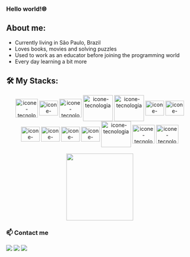 
### Hello world!🌐

## About me:
- Currently living in São Paulo, Brazil
- Loves books, movies and solving puzzles
- Used to work as an educator before joining the programming world
- Every day learning a bit more

## 🛠️ My Stacks:

<div align="center">
  <div>
    <img align="center" alt="icone-tecnologia" height="50" width="60" title="Node js" src="https://cdn.jsdelivr.net/gh/devicons/devicon/icons/nodejs/nodejs-original-wordmark.svg" />
  <img align="center" alt="icone-tecnologia" height="40" width="50" title="TypeScript" src="https://cdn.jsdelivr.net/gh/devicons/devicon/icons/typescript/typescript-original.svg" />
  <img align="center" alt="icone-tecnologia" height="50" width="60" title="MySQL" src="https://cdn.jsdelivr.net/gh/devicons/devicon/icons/mysql/mysql-original.svg" />
  <img align="center" alt="icone-tecnologia" height="70" width="80" title="Sequelize" src="https://cdn.jsdelivr.net/gh/devicons/devicon/icons/sequelize/sequelize-original-wordmark.svg" />
  <img align="center" alt="icone-tecnologia" height="70" width="80" title="Docker" src="https://cdn.jsdelivr.net/gh/devicons/devicon/icons/docker/docker-original.svg" />   
  <img align="center" alt="icone-tecnologia" height="40" width="50" title="javaScript" src="https://cdn.jsdelivr.net/gh/devicons/devicon/icons/javascript/javascript-original.svg"/>
  <img align="center" alt="icone-tecnologia" height="40" width="50" title="HTML" src="https://cdn.jsdelivr.net/gh/devicons/devicon/icons/html5/html5-original-wordmark.svg"/></div>
  <div>
    <img align="center" alt="icone-tecnologia" height="40" width="50" title="CSS" src="https://cdn.jsdelivr.net/gh/devicons/devicon/icons/css3/css3-original-wordmark.svg"/>
  <img align="center" alt="icone-tecnologia" height="40" width="50" title="Reactjs" src="https://cdn.jsdelivr.net/gh/devicons/devicon/icons/react/react-original.svg"/>
  <img align="center" alt="icone-tecnologia" height="40" width="50" title="Redux" src="https://cdn.jsdelivr.net/gh/devicons/devicon/icons/redux/redux-original.svg" />
  <img align="center" alt="icone-tecnologia" height="40" width="50" title="Sass" src="https://cdn.jsdelivr.net/gh/devicons/devicon/icons/sass/sass-original.svg"/>
  <img align="center" alt="icone-tecnologia" height="70" width="80" title="TailWind" src="https://cdn.jsdelivr.net/gh/devicons/devicon/icons/tailwindcss/tailwindcss-original-wordmark.svg" />
  <img align="center" alt="icone-tecnologia" height="50" width="60" title="Java" src="https://cdn.jsdelivr.net/gh/devicons/devicon/icons/java/java-original-wordmark.svg"/>
  <img align="center" alt="icone-tecnologia" height="50" width="60" title="C#" src="https://cdn.jsdelivr.net/gh/devicons/devicon@latest/icons/csharp/csharp-original.svg"/>
  </div>
</div>

</br>
<div align="center">
  <img height="180em" src="https://github-readme-stats.vercel.app/api/top-langs/?username=Gui-lfm&layout=compact&theme=react"/>
</div>

### 📫 Contact me

<div>
  <a href="mailto:guilherme.lucena17@gmail.com" target="_blank"><img src="https://img.shields.io/badge/Gmail-D14836?style=for-the-badge&logo=gmail&logoColor=white" target="_blank"/></a>
  <a href="https://api.whatsapp.com/send?phone=5511973302043&text=Olá%20Guilherme,%20tudo%20bem?" target="_blank"><img src="https://img.shields.io/badge/WhatsApp-25D366?style=for-the-badge&logo=whatsapp&logoColor=white" target="_blank"/></a>
  <a href="https://www.linkedin.com/in/guilherme-lucena-fm94/" target="_blank"><img src="https://img.shields.io/badge/LinkedIn-0077B5?style=for-the-badge&logo=linkedin&logoColor=white" target="_blank"/></a>
</div>
